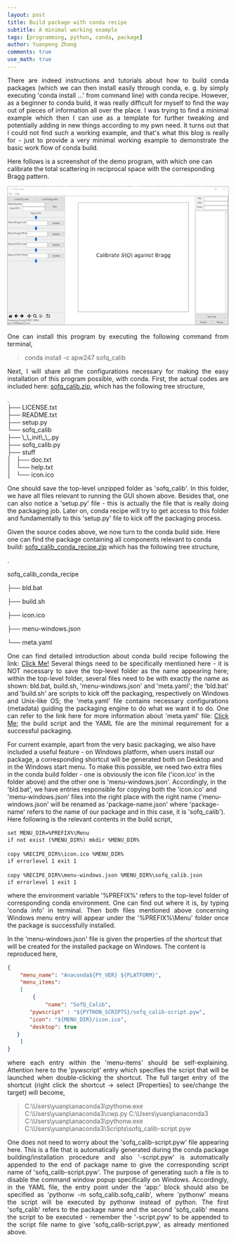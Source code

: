 ```yaml
---
layout: post
title: Build package with conda recipe
subtitle: A minimal working example
tags: [programming, python, conda, package]
author: Yuanpeng Zhang
comments: true
use_math: true
---
```


<p style='text-align: justify'>
There are indeed instructions and tutorials about how to build conda packages (which we can then install easily through conda, e. g. by simply executing 'conda install ...' from command line) with conda recipe. However, as a beginner to conda build, it was really difficult for myself to find the way out of pieces of information all over the place. I was trying to find a minimal example which then I can use as a template for further tweaking and potentially adding in new things according to my pwn need. It turns out that I could not find such a working example, and that's what this blog is really for - just to provide a very minimal working example to demonstrate the basic work flow of conda build.

<br />

Here follows is a screenshot of the demo program, with which one can calibrate the total scattering in reciprocal space with the corresponding Bragg pattern.
</p>

<p align='center'>
<img src="/assets/img/posts/sofq_calib.png"
   style="border:none;"
   alt="sofq_calib"
   title="sofq_calib" />
<br />
</p>

<p style='text-align: justify'>
One can install this program by executing the following command from terminal,
</p>

<blockquote cite="">
conda install -c apw247 sofq_calib
</blockquote>

<p style='text-align: justify'>
Next, I will share all the configurations necessary for making the easy installation of this program possible, with conda. First, the actual codes are included here: <a target="_blank" href="/assets/zip/sofq_calib.zip">sofq_calib.zip</a>, which has the following tree structure,
</p>

<p>
.
<br />
├── LICENSE.txt
<br />
├── README.txt
<br />
├── setup.py
<br />
└── sofq_calib
<br />
    ├── \_\_init\_\_.py
<br />
    ├── sofq_calib.py
<br />
    ├── stuff
<br />
    │   ├── doc.txt
<br />
    │   └── help.txt
<br />
    │   └── icon.ico
</p>

<p style='text-align: justify'>
One should save the top-level unzipped folder as 'sofq_calib'. In this folder, we have all files relevant to running the GUI shown above. Besides that, one can also notice a 'setup.py' file - this is actually the file that is really doing the packaging job. Later on, conda recipe will try to get access to this folder and fundamentally to this 'setup.py' file to kick off the packaging process.

<br />

Given the source codes above, we now turn to the conda build side. Here one can find the package containing all components relevant to conda build: <a target="_blank" href="/assets/zip/sofq_calib_conda_recipe.zip">sofq_calib_conda_recipe.zip</a> which has the following tree structure,
</p>

.

sofq_calib_conda_recipe

├── bld.bat

├── build.sh

├── icon.ico

├── menu-windows.json

└── meta.yaml

<p style='text-align: justify'>
One can find detailed introduction about conda build recipe following the link: <a target="_blank" href="https://draft.blogger.com/blog/post/edit/713170236114697752/1627396434235767746#">Click Me!</a> Several things need to be specifically mentioned here - it is NOT necessary to save the top-level folder as the name appearing here; within the top-level folder, several files need to be with exactly the name as shown: bld.bat, build.sh, 'menu-windows.json' and 'meta.yaml'; the 'bld.bat' and 'build.sh' are scripts to kick off the packaging, respectively on Windows and Unix-like OS; the 'meta.yaml' file contains necessary configurations (metadata) guiding the packaging engine to do what we want it to do. One can refer to the link here for more information about 'meta.yaml' file: <a target="_blank" href="https://draft.blogger.com/blog/post/edit/713170236114697752/1627396434235767746#">Click Me</a>; the build script and the YAML file are the minimal requirement for a successful packaging.

<br />

For current example, apart from the very basic packaging, we also have included a useful feature - on Windows platform, when users install our package, a corresponding shortcut will be generated both on Desktop and in the Windows start menu. To make this possible, we need two extra files in the conda build folder - one is obviously the icon file ('icon.ico' in the folder above) and the other one is 'menu-windows.json'. Accordingly, in the 'bld.bat', we have entries responsible for copying both the 'icon.ico' and 'menu-windows.json' files into the right place with the right name ('menu-windows.json' will be renamed as 'package-name.json' where 'package-name' refers to the name of our package and in this case, it is 'sofq_calib'). Here following is the relevant contents in the build script,
</p>

```batch
set MENU_DIR=%PREFIX%\Menu
if not exist (%MENU_DIR%) mkdir %MENU_DIR%

copy %RECIPE_DIR%\icon.ico %MENU_DIR%
if errorlevel 1 exit 1

copy %RECIPE_DIR%\menu-windows.json %MENU_DIR%\sofq_calib.json
if errorlevel 1 exit 1
```

<p style='text-align: justify'>
where the environment variable '%PREFIX%' refers to the top-level folder of corresponding conda environment. One can find out where it is, by typing 'conda info' in terminal. Then both files mentioned above concerning Windows menu entry will appear under the '%PREFIX%\Menu' folder once the package is successfully installed.

<br />

In the 'menu-windows.json' file is given the properties of the shortcut that will be created for the installed package on Windows. The content is reproduced here,
</p>

```json
{
    "menu_name": "Anaconda${PY_VER} ${PLATFORM}",
    "menu_items":
    [
        {
            "name": "SofQ_Calib",
       "pywscript" : "${PYTHON_SCRIPTS}/sofq_calib-script.pyw",
       "icon": "${MENU_DIR}/icon.ico",
       "desktop": true
   }
    ]
}
```

<p style='text-align: justify'>
where each entry within the 'menu-items' should be self-explaining. Attention here to the 'pywscript' entry which specifies the script that will be launched when double-clicking the shortcut. The full target entry of the shortcut (right click the shortcut → select [Properties] to see/change the target) will become,
</p>

<blockquote cite="">
C:\Users\yuanp\anaconda3\pythonw.exe C:\Users\yuanp\anaconda3\cwp.py
C:\Users\yuanp\anaconda3 C:\Users\yuanp\anaconda3\pythonw.exe
C:\Users\yuanp\anaconda3\Scripts\sofq_calib-script.pyw
</blockquote>

<p style='text-align: justify'>
One does not need to worry about the 'sofq_calib-script.pyw' file appearing here. This is a file that is automatically generated during the conda package building/installation procedure and also '-script.pyw' is automatically appended to the end of package name to give the corresponding script name of 'sofq_calib-script.pyw'. The purpose of generating such a file is to disable the command window popup specifically on Windows. Accordingly, in the YAML file, the entry point under the 'app:' block should also be specified as 'pythonw -m sofq_calib.sofq_calib', where 'pythonw' means the script will be executed by pythonw instead of python. The first 'sofq_calib' refers to the package name and the second 'sofq_calib' means the script to be executed - remember the '-script.pyw' to be appended to the script file name to give 'sofq_calib-script.pyw', as already mentioned above.
</p>